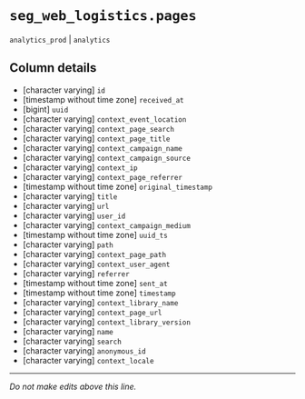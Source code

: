 # `seg_web_logistics.pages`
`analytics_prod` | `analytics`

## Column details
* [character varying] `id`
* [timestamp without time zone] `received_at`
* [bigint]    `uuid`
* [character varying] `context_event_location`
* [character varying] `context_page_search`
* [character varying] `context_page_title`
* [character varying] `context_campaign_name`
* [character varying] `context_campaign_source`
* [character varying] `context_ip`
* [character varying] `context_page_referrer`
* [timestamp without time zone] `original_timestamp`
* [character varying] `title`
* [character varying] `url`
* [character varying] `user_id`
* [character varying] `context_campaign_medium`
* [timestamp without time zone] `uuid_ts`
* [character varying] `path`
* [character varying] `context_page_path`
* [character varying] `context_user_agent`
* [character varying] `referrer`
* [timestamp without time zone] `sent_at`
* [timestamp without time zone] `timestamp`
* [character varying] `context_library_name`
* [character varying] `context_page_url`
* [character varying] `context_library_version`
* [character varying] `name`
* [character varying] `search`
* [character varying] `anonymous_id`
* [character varying] `context_locale`

-------------------------------------------------------------------------------
*Do not make edits above this line.*
